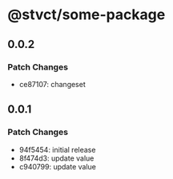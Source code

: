 # @stvct/some-package

## 0.0.2

### Patch Changes

- ce87107: changeset

## 0.0.1

### Patch Changes

- 94f5454: initial release
- 8f474d3: update value
- c940799: update value
